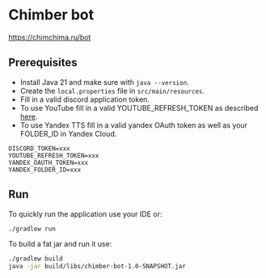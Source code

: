 # Chimber bot

https://chimchima.ru/bot

## Prerequisites

* Install Java 21 and make sure with `java --version`.
* Create the `local.properties` file in `src/main/resources`.
* Fill in a valid discord application token.
* To use YouTube fill in a valid YOUTUBE_REFRESH_TOKEN as
  described [here](https://github.com/lavalink-devs/youtube-source?tab=readme-ov-file#using-oauth-tokens).
* To use Yandex TTS fill in a valid yandex OAuth token as well as your FOLDER_ID in Yandex Cloud.

```
DISCORD_TOKEN=xxx
YOUTUBE_REFRESH_TOKEN=xxx
YANDEX_OAUTH_TOKEN=xxx
YANDEX_FOLDER_ID=xxx
```

## Run

To quickly run the application use your IDE or:

```bash
./gradlew run
```

To build a fat jar and run it use:

```bash
./gradlew build
java -jar build/libs/chimber-bot-1.0-SNAPSHOT.jar
```
